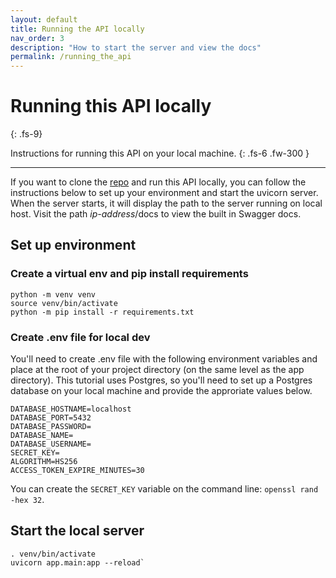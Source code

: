 ```yaml
---
layout: default
title: Running the API locally
nav_order: 3
description: "How to start the server and view the docs"
permalink: /running_the_api
---
```


# Running this API locally
{: .fs-9}

Instructions for running this API on your local machine.
{: .fs-6 .fw-300 }

---

If you want to clone the [repo](https://github.com/rtreddick/fcc-fastapi) and run this API locally, you can follow the instructions below to set up your environment and start the uvicorn server. When the server starts, it will display the path to the server running on local host. Visit the path *ip-address*/docs to view the built in Swagger docs.

## Set up environment

### Create a virtual env and pip install requirements

```
python -m venv venv
source venv/bin/activate
python -m pip install -r requirements.txt
```

### Create .env file for local dev
You'll need to create .env file with the following environment variables and place at the root of your project directory (on the same level as the app directory). This tutorial uses Postgres, so you'll need to set up a Postgres database on your local machine and provide the approriate values below.

```
DATABASE_HOSTNAME=localhost
DATABASE_PORT=5432
DATABASE_PASSWORD=
DATABASE_NAME=
DATABASE_USERNAME=
SECRET_KEY=
ALGORITHM=HS256
ACCESS_TOKEN_EXPIRE_MINUTES=30
```

You can create the `SECRET_KEY` variable on the command line: `openssl rand -hex 32`.

## Start the local server
```
. venv/bin/activate
uvicorn app.main:app --reload`
```



